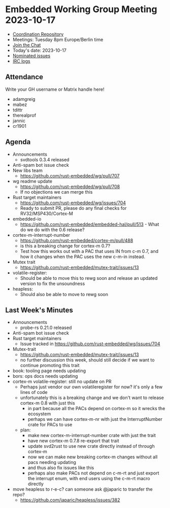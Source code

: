 # Embedded Working Group Meeting 2023-10-17

* [Coordination Repository]
* Meetings: Tuesday 8pm Europe/Berlin time
* [Join the Chat]
* Today's date: 2023-10-17
* [Nominated issues](https://github.com/search?q=org%3Arust-embedded+label%3Anominated+is%3Aopen&type=Issues)
* [IRC logs]

[Coordination Repository]: https://github.com/rust-embedded/wg
[Join the Chat]: https://matrix.to/#/#rust-embedded:matrix.org
[IRC logs]: https://libera.irclog.whitequark.org/rust-embedded/2023-10-17

## Attendance

Write your GH username or Matrix handle here!

* adamgreig
* mabez
* tdittr
* therealprof
* jannic
* cr1901

## Agenda

* Announcements
    * svdtools 0.3.4 released
* Anti-spam bot issue check
* New libs team
    * https://github.com/rust-embedded/wg/pull/707
* wg readme update
    * https://github.com/rust-embedded/wg/pull/708
    * If no objections we can merge this
* Rust target maintainers
    * https://github.com/rust-embedded/wg/issues/704
    * Ready to submit PR, please do any final checks for RV32/MSP430/Cortex-M
* embedded-io
    * https://github.com/rust-embedded/embedded-hal/pull/513 - What do we do with the 0.6 release?
* cortex-m-interrupt-number
    * https://github.com/rust-embedded/cortex-m/pull/488
    * is this a breaking change for cortex-m 0.7?
    * Test how this works out with a PAC that uses IN from c-m 0.7, and how it changes when the PAC uses the new c-m-in instead.
* Mutex trait
    * https://github.com/rust-embedded/mutex-trait/issues/13
* volatile-register:
    * Should be able to move this to rewg soon and release an updated version to fix the unsoundness
* heapless:
    * Should also be able to move to rewg soon

## Last Week's Minutes

* Announcements
    * probe-rs 0.21.0 released
* Anti-spam bot issue check
* Rust target maintainers
    * Issue tracked in https://github.com/rust-embedded/wg/issues/704
* Mutex-trait
    * https://github.com/rust-embedded/mutex-trait/issues/13
    * no further discussion this week, should still decide if we want to continue promoting this trait
* book: tooling page needs updating
* bors: ops docs needs updating
* cortex-m volatile-register: still no update on PR
    * Perhaps just vendor our own volatileregister for now? it's only a few lines of code
    * unfortunately this is a breaking change and we don't want to release cortex-m 0.8 with just this
        * in part because all the PACs depend on cortex-m so it wrecks the ecosystem
        * perhaps we can have cortex-m-nr with just the InterruptNumber crate for PACs to use
    * plan:
        * make new cortex-m-interrupt-number crate with just the trait
        * have new cortex-m 0.7.8 re-export that trait
        * update svd2rust to use new crate directly instead of through cortex-m
        * now we can make new breaking cortex-m changes without all pacs needing updating
        * and thus also fix issues like this
        * perhaps also make PACs not depend on c-m-rt and just export the interrupt enum,
          with end users using the c-m-rt macro directly
* move heapless to r-e-c? can someone ask @japaric to transfer the repo?
    * https://github.com/japaric/heapless/issues/382

